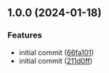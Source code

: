 ## 1.0.0 (2024-01-18)


### Features

* initial commit ([66fa101](https://gitlab.com/systemsmystery/terraform-modules/terraform-module-cloudfront-dist-s3/commit/66fa1018c5fab641057c9dbf2e366bbe0084215d))
* initial commit ([211d0ff](https://gitlab.com/systemsmystery/terraform-modules/terraform-module-cloudfront-dist-s3/commit/211d0ff96cccbdb73a91f457f3919c960aa72836))
